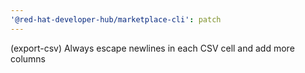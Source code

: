 ```yaml
---
'@red-hat-developer-hub/marketplace-cli': patch
---
```


(export-csv) Always escape newlines in each CSV cell and add more columns
